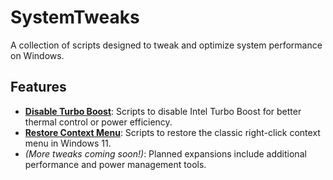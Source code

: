 # SystemTweaks

A collection of scripts designed to tweak and optimize system performance on Windows.

## Features

- **[Disable Turbo Boost](DisableTurboBoost/README.md)**: Scripts to disable Intel Turbo Boost for better thermal control or power efficiency.
- **[Restore Context Menu](RestoreContextMenu/README.md)**: Scripts to restore the classic right-click context menu in Windows 11.
- _(More tweaks coming soon!)_: Planned expansions include additional performance and power management tools.
